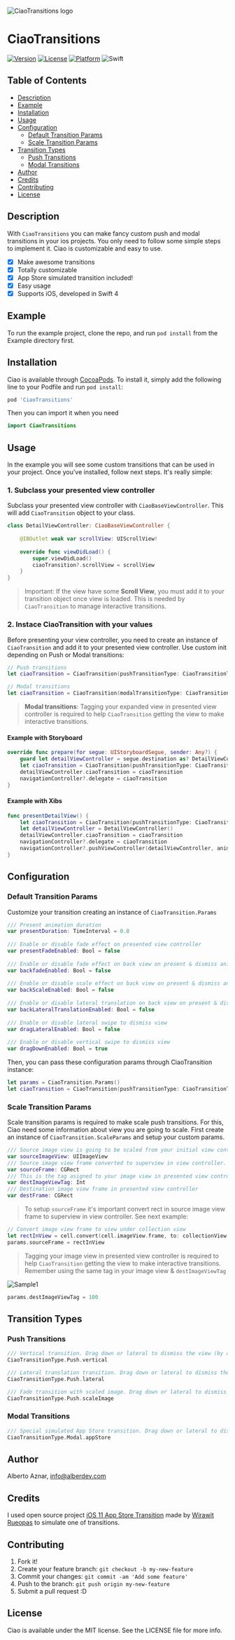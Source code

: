 ![CiaoTransitions logo](https://raw.githubusercontent.com/alberdev/CiaoTransitions/master/Images/header_Ciao.png)

# CiaoTransitions

[![Version](https://img.shields.io/cocoapods/v/CiaoTransitions.svg?style=flat&colorB=2EC9DD)](https://cocoapods.org/pods/CiaoTransitions)
[![License](https://img.shields.io/cocoapods/l/CiaoTransitions.svg?style=flat)](https://cocoapods.org/pods/CiaoTransitions)
[![Platform](https://img.shields.io/cocoapods/p/CiaoTransitions.svg?style=flat)](https://cocoapods.org/pods/CiaoTransitions)
![Swift](https://img.shields.io/badge/%20in-swift%204.2-orange.svg?style=flat&colorB=2EC9DD)


## Table of Contents

- [Description](#description)
- [Example](#example)
- [Installation](#installation)
- [Usage](#usage)
- [Configuration](#configuration)
	- [Default Transition Params](#defaulttransitionparams)
	- [Scale Transition Params](#scaletransitionparams)
- [Transition Types](#transitiontypes)
	- [Push Transitions](#pushtransitions)
	- [Modal Transitions](#modaltransitions)
- [Author](#author)
- [Credits](#credits)
- [Contributing](#contributing)
- [License](#license)

## Description

With `CiaoTransitions` you can make fancy custom push and modal transitions in your ios projects. You only need to follow some simple steps to implement it. Ciao is customizable and easy to use.

- [x] Make awesome transitions
- [x] Totally customizable
- [x] App Store simulated transition included!
- [x] Easy usage
- [x] Supports iOS, developed in Swift 4

## Example

To run the example project, clone the repo, and run `pod install` from the Example directory first.

## Installation

Ciao is available through [CocoaPods](https://cocoapods.org). To install
it, simply add the following line to your Podfile and run `pod install`:

```ruby
pod 'CiaoTransitions'
```

Then you can import it when you need

```swift
import CiaoTransitions
```

## Usage

In the example you will see some custom transitions that can be used in your project. Once you've installed, follow next steps. It's really simple:

### 1. Subclass your presented view controller

Subclass your presented view controller with `CiaoBaseViewController`. This will add `CiaoTransition` object to your class. 

```swift
class DetailViewController: CiaoBaseViewController {
    
    @IBOutlet weak var scrollView: UIScrollView!
    
    override func viewDidLoad() {
        super.viewDidLoad()
        ciaoTransition?.scrollView = scrollView
    }
}
```

> Important: If the view have some **Scroll View**, you must add it to your transition object once view is loaded. This is needed by `CiaoTransition` to manage interactive transitions.

### 2. Instace CiaoTransition with your values

Before presenting your view controller, you need to create an instance of `CiaoTransition` and add it to your presented view controller. Use custom init depending on Push or Modal transitions:

```swift
// Push transitions
let ciaoTransition = CiaoTransition(pushTransitionType: CiaoTransitionType.Push.pushLateral)

// Modal transitions
let ciaoTransition = CiaoTransition(modalTransitionType: CiaoTransitionType.Modal.appStore, toViewTag: 100)
```
>**Modal transitions**: Tagging your expanded view in presented view controller is required to help `CiaoTransition` getting the view to make interactive transitions.

#### Example with Storyboard

```swift
override func prepare(for segue: UIStoryboardSegue, sender: Any?) {
    guard let detailViewController = segue.destination as? DetailViewController else { return }
    let ciaoTransition = CiaoTransition(pushTransitionType: CiaoTransitionType.Push.pushLateral)
    detailViewController.ciaoTransition = ciaoTransition
    navigationController?.delegate = ciaoTransition
}
```

#### Example with Xibs
```swift
func presentDetailView() {
	let ciaoTransition = CiaoTransition(pushTransitionType: CiaoTransitionType.Push.pushLateral)
	let detailViewController = DetailViewController()
	detailViewController.ciaoTransition = ciaoTransition
	navigationController?.delegate = ciaoTransition
	navigationController?.pushViewController(detailViewController, animated: true)
}
```
## Configuration

### Default Transition Params
Customize your transition creating an instance of `CiaoTransition.Params`

```swift
/// Present animation duration
var presentDuration: TimeInterval = 0.8
    
/// Enable or disable fade effect on presented view controller
var presentFadeEnabled: Bool = false
    
/// Enable or disable fade effect on back view on present & dismiss animation
var backfadeEnabled: Bool = false
    
/// Enable or disable scale effect on back view on present & dismiss animation
var backScaleEnabled: Bool = false
    
/// Enable or disable lateral translation on back view on present & dismiss animation
var backLateralTranslationEnabled: Bool = false
    
/// Enable or disable lateral swipe to dismiss view
var dragLateralEnabled: Bool = false
    
/// Enable or disable vertical swipe to dismiss view
var dragDownEnabled: Bool = true
```

Then, you can pass these configuration params through CiaoTransition instance:

```swift
let params = CiaoTransition.Params()
let ciaoTransition = CiaoTransition(pushTransitionType: CiaoTransitionType.Push.pushLateral, params: params)
```

### Scale Transition Params
Scale transition params is required to make scale push transitions. For this, Ciao need some information about view you are going to scale. First create an instance of `CiaoTransition.ScaleParams` and setup your custom params.

```swift
/// Source image view is going to be scaled from your initial view controller
var sourceImageView: UIImageView
/// Source image view frame converted to superview in view controller.
var sourceFrame: CGRect
/// This is the tag asigned to your image view in presented view controller
var destImageViewTag: Int
/// Destination image view frame in presented view controller
var destFrame: CGRect
```
>To setup `sourceFrame` it's important convert rect in source image view frame to superview in view controller. See next example:

```swift
// Convert image view frame to view under collection view
let rectInView = cell.convert(cell.imageView.frame, to: collectionView.superview)
params.sourceFrame = rectInView
```
>Tagging your image view in presented view controller is required to help `CiaoTransition` getting the view to make interactive transitions. Remember using the same tag in your image view & `destImageViewTag`

![Sample1](https://raw.githubusercontent.com/alberdev/CiaoTransitions/master/Images/sample1.png)

```swift
params.destImageViewTag = 100
```


## Transition Types

### Push Transitions

```swift
/// Vertical transition. Drag down or lateral to dismiss the view (by default).
CiaoTransitionType.Push.vertical

/// Lateral translation transition. Drag down or lateral to dismiss the view (by default).
CiaoTransitionType.Push.lateral

/// Fade transition with scaled image. Drag down or lateral to dismiss the view (by default).
CiaoTransitionType.Push.scaleImage
```


### Modal Transitions

```swift
/// Special simulated App Store transition. Drag down or lateral to dismiss the view (by default).
CiaoTransitionType.Modal.appStore
```

## Author

Alberto Aznar, info@alberdev.com

## Credits

I used open source project [iOS 11 App Store Transition](https://github.com/aunnnn/AppStoreiOS11InteractiveTransition) made by [Wirawit Rueopas](https://github.com/aunnnn) to simulate one of transitions.

## Contributing

1. Fork it!
2. Create your feature branch: `git checkout -b my-new-feature`
3. Commit your changes: `git commit -am 'Add some feature'`
4. Push to the branch: `git push origin my-new-feature`
5. Submit a pull request :D

## License

Ciao is available under the MIT license. See the LICENSE file for more info.
